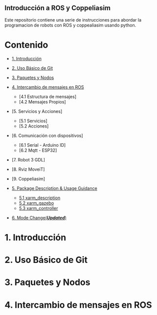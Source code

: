 ## Introducción a ROS y Coppeliasim

Este repositorio contiene una serie de instrucciones para abordar la programacion de robots con ROS y coppealiasim usando python.

# Contenido
* [1. Introducción](#1-Introducción)
* [2. Uso Básico de Git ](#2-Uso-Básico-de-Git)
* [3. Paquetes y Nodos ](#3-Paquetes-y-Nodos)
* [4. Intercambio de mensajes en ROS](#4-Intercambio-de-mensajes-en-ROS)
    * [4.1 Estructura de mensajes] 
    * [4.2 Mensajes Propios]
* [5. Servicios y Acciones]
    * [5.1 Servicios]
    * [5.2 Acciones]
* [6. Comunicación con dispositivos]
    * [6.1 Serial - Arduino ID]
    * [6.2 Mqtt - ESP32]
* [7. Robot 3 GDL]
* [8. Rviz MoveiT]
* [9. Coppeliasim]
  
* [5. Package Description & Usage Guidance](#5-package-description--usage-guidance)
    * [5.1 xarm_description](#51-xarm_description)  
    * [5.2 xarm_gazebo](#52-xarm_gazebo)  
    * [5.3 xarm_controller](#53-xarm_controller)
   
* [6. Mode Change(***Updated***)](#6-mode-change)


# 1. Introducción

# 2. Uso Básico de Git
# 3. Paquetes y Nodos
# 4. Intercambio de mensajes en ROS

